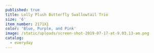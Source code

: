 ```yaml
---
published: true
title: Lolly Plush Butterfly Swallowtail Trio
size: '6'
item_number: 2171X1
color: 'Blue, Purple, and Pink'
image: /static/uploads/screen-shot-2019-07-17-at-9.03.13-am.png
catalog:
  - everyday
---
```


